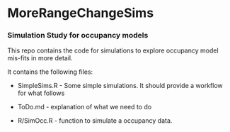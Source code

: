 # MoreRangeChangeSims

### Simulation Study for occupancy models

This repo contains the code for simulations to explore occupancy model mis-fits in more detail.

It contains the following files:

- SimpleSims.R - Some simple simulations. It should provide a workflow for what follows
- ToDo.md - explanation of what we need to do

- R/SimOcc.R - function to simulate a occupancy data.